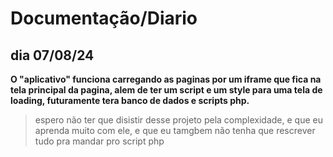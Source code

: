 # Documentação/Diario

## dia 07/08/24 

**O "aplicativo" funciona carregando as paginas por um iframe que fica na tela principal da pagina, alem de ter um script e um style para uma tela de loading, futuramente tera banco de dados e scripts php.**


> espero não ter que disistir desse projeto pela complexidade, e que eu
> aprenda muito com ele, e que eu tamgbem não tenha que rescrever tudo
> pra mandar pro script php
